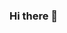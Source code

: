 ### Hi there 👋

<!--
**PallaviPokuri/Pallavipokuri** is a ✨ _special_ ✨ repository because its `README.md` (this file) appears on your GitHub profile.

Here are some ideas to get you started:

- 🔭 I’m currently working on Northwest Unversity...
- 🌱 I’m currently learning Web apps ...
- 👯 I’m looking to collaborate on r...
- 🤔 I’m looking for help with ...
- 💬 Ask me about ...
- 📫 How to reach me: ...
- 😄 Pronouns: ...
- ⚡ Fun fact: i will enjou the jokes ...
-->
